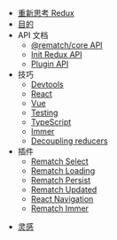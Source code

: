 - [重新思考 Redux](/lang/zh-cn/README.md)
- [目的](/lang/zh-cn/mu-de.md)
- API 文档
  - [@rematch/core API](/lang/zh-cn/api-wen-dang/rematch-core-api.md)
  - [Init Redux API](/lang/zh-cn/api-wen-dang/init-redux-api.md)
  - [Plugin API](/lang/zh-cn/api-wen-dang/plugin-api.md)
- 技巧
  - [Devtools](/lang/zh-cn/ji-qiao/untitled.md)
  - [React](/lang/zh-cn/ji-qiao/react.md)
  - [Vue](/lang/zh-cn/ji-qiao/vue.md)
  - [Testing](/lang/zh-cn/ji-qiao/testing.md)
  - [TypeScript](/lang/zh-cn/ji-qiao/typescript.md)
  - [Immer](/lang/zh-cn/ji-qiao/immer.md)
  - [Decoupling reducers](/lang/zh-cn/ji-qiao/untitled-1.md)
- 插件
  - [Rematch Select](/lang/zh-cn/cha-jian/untitled.md)
  - [Rematch Loading](/lang/zh-cn/cha-jian/rematch-loading.md)
  - [Rematch Persist](/lang/zh-cn/cha-jian/rematch-persist.md)
  - [Rematch Updated](/lang/zh-cn/cha-jian/rematch-updated.md)
  - [React Navigation](/lang/zh-cn/cha-jian/react-navigation.md)
  - [Rematch Immer](/lang/zh-cn/cha-jian/rematch-immer.md)

* [灵感](/lang/zh-cn/ling-gan.md)
